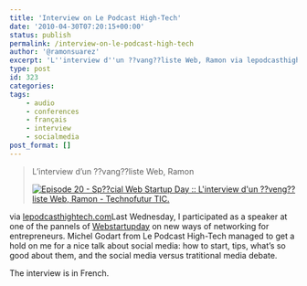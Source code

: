 ```yaml
---
title: 'Interview on Le Podcast High-Tech'
date: '2010-04-30T07:20:15+00:00'
status: publish
permalink: /interview-on-le-podcast-high-tech
author: '@ramonsuarez'
excerpt: 'L''interview d''un ??vang??liste Web, Ramon via lepodcasthightech.com Last Wednesday, I participated as a speaker at one of the pannels of Webstartupday on new ways of networking for entrepreneurs. Michel Godart from Le Podcast High-Tech managed to ge...'
type: post
id: 323
categories:
tags:
    - audio
    - conferences
    - français
    - interview
    - socialmedia
post_format: []
---
```

> L’interview d’un ??vang??liste Web, Ramon
> 
> [![Episode 20 - Sp??cial Web Startup Day :: L'interview d'un ??veng??liste Web, Ramon - Technofutur TIC.](http://www.lepodcasthightech.com/v2/images/stories/play.png)](http://www.lepodcasthightech.com/v2/belgique/interview/WebstartupDayRamon-WebstartupDay.mp3 "Episode 20 - Sp??cial Web Startup Day :: L'interview d'un ??veng??liste Web, Ramon - Technofutur TIC.")

via [lepodcasthightech.com](http://www.lepodcasthightech.com/v2/e-business/networking/578-web-startup-day-la-geode)</div>Last Wednesday, I participated as a speaker at one of the pannels of [Webstartupday](http://www.webstartupday.be) on new ways of networking for entrepreneurs. Michel Godart from Le Podcast High-Tech managed to get a hold on me for a nice talk about social media: how to start, tips, what’s so good about them, and the social media versus tratitional media debate.

The interview is in French.

</div>